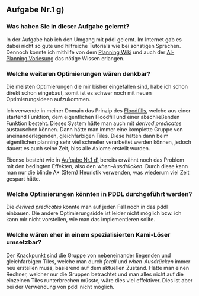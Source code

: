 ## Aufgabe Nr.1 g)  

### Was haben Sie in dieser Aufgabe gelernt?  
In der Aufgabe hab ich den Umgang mit pddl gelernt. Im Internet gab es dabei nicht so gute und hilfreiche Tutorials wie bei sonstigen Sprachen. Dennoch konnte ich mithilfe von dem [Planning Wiki](https://planning.wiki/) und auch der [AI-Planning Vorlesung](http://gki.informatik.uni-freiburg.de/teaching/ws2021/aip/) das nötige Wissen erlangen.

### Welche weiteren Optimierungen wären denkbar?  
Die meisten Optimierungen die mir bisher eingefallen sind, habe ich schon direkt schon eingebaut, somit ist es schwer noch mit neuen Optimierungsideen aufzukommen.  

Ich verwende in meiner Domain das Prinzip des [Floodfills](https://de.wikipedia.org/wiki/Floodfill), welche aus einer startend Funktion, dem eigentlichen Floodfill und einer abschließenden Funktion besteht. Dieses System hätte man auch mit *derived predicates* austauschen können. Dann hätte man immer eine komplette Gruppe von aneinanderlegenden, gleichfarbigen Tiles. Diese hätten dann beim eigentlichen planning sehr viel schneller verarbeitet werden können, jedoch dauert es auch seine Zeit, biss alle Axiome erstellt wurden.  

Ebenso besteht wie in [Aufgabe Nr.1 d)](exercise_03_01_d.md) bereits erwähnt noch das Problem mit den bedingten Effekten, also den *when-Ausdrücken*. Durch diese kann man nur die blinde A* (Stern) Heuristik verwenden, was wiederum viel Zeit gespart hätte.

### Welche Optimierungen könnten in PDDL durchgeführt werden?  
Die *derived predicates* könnte man auf jeden Fall noch in das pddl einbauen. Die andere Optimierungsidde ist leider nicht möglich bzw. ich kann mir nicht vorstellen, wie man das implementieren sollte.


### Welche wären eher in einem spezialisierten Kami-Löser umsetzbar?  
Der Knackpunkt sind die Gruppe von nebeneinander liegenden und gleichfarbigen Tiles, welche man durch *forall* und *when-Ausdrücken* immer neu erstellen muss, basierend auf dem aktuellen Zustand. Hätte man einen Rechner, welcher nur die Gruppen betrachtet und man alles nicht auf die einzelnen Tiles runterbrechen müsste, wäre dies viel effektiver. Dies ist aber bei der Verwendung von pddl nicht möglich.